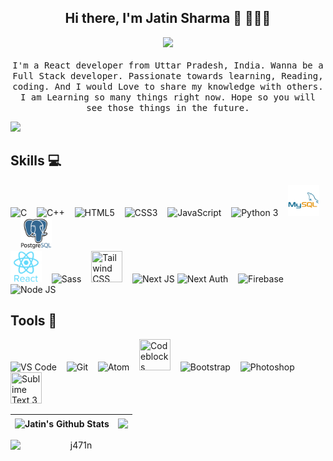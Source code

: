 
<h2 align='center'> Hi there, I'm Jatin Sharma 👋 🧑🏻‍💻 </h2>

<p align="center">
  <img src="https://images.squarespace-cdn.com/content/v1/5769fc401b631bab1addb2ab/1541580611624-TE64QGKRJG8SWAIUS7NS/ke17ZwdGBToddI8pDm48kPoswlzjSVMM-SxOp7CV59BZw-zPPgdn4jUwVcJE1ZvWQUxwkmyExglNqGp0IvTJZamWLI2zvYWH8K3-s_4yszcp2ryTI0HqTOaaUohrI8PI6FXy8c9PWtBlqAVlUS5izpdcIXDZqDYvprRqZ29Pw0o/coding-freak.gif" width=""><br><br>
  <samp> I'm a React developer from Uttar Pradesh, India. Wanna be a Full Stack developer. Passionate towards learning, Reading, coding. And I would Love to share my knowledge with others. I am Learning so many things right now. Hope so you will see those things in the future.
  </samp>
  <br>
  
    
  ![](https://komarev.com/ghpvc/?username=j471n&color=green&style=flat-square&label=PROFILE+VIEWS)
    
</p>



  
## Skills 💻

<p>
  <img title="C" src="https://img.icons8.com/color/50/000000/c-programming.png"/>&nbsp;&nbsp;&nbsp;
  <img title="C++" src="https://img.icons8.com/color/50/000000/c-plus-plus-logo.png"/>&nbsp;&nbsp;&nbsp;
  <img title="HTML5" src="https://img.icons8.com/color/50/000000/html-5.png"/>&nbsp;&nbsp;&nbsp;
  <img title="CSS3" src="https://img.icons8.com/color/50/000000/css3.png"/>&nbsp;&nbsp;&nbsp;
  <img title="JavaScript" src="https://img.icons8.com/color/48/000000/javascript.png"/>&nbsp;&nbsp;&nbsp;
  <img title="Python 3" src="https://img.icons8.com/color/50/000000/python.png"/>&nbsp;&nbsp;&nbsp;
  <img title="MySQL" src="https://raw.githubusercontent.com/devicons/devicon/master/icons/mysql/mysql-original-wordmark.svg" width="50" height="50" />&nbsp;&nbsp;&nbsp;
  <img title="PostgreSQL" src="https://raw.githubusercontent.com/devicons/devicon/master/icons/postgresql/postgresql-original-wordmark.svg" width="50" height="50" />&nbsp;&nbsp;&nbsp;
  <br>
  <img title="React" src="https://raw.githubusercontent.com/devicons/devicon/master/icons/react/react-original-wordmark.svg" width="50" height="50" />&nbsp;&nbsp;&nbsp;
  <img title="Sass" src="https://img.icons8.com/color/50/000000/sass.png"/>&nbsp;&nbsp;&nbsp;
  <img title="Tailwind CSS" src="https://www.vectorlogo.zone/logos/tailwindcss/tailwindcss-icon.svg" width="50" height="50" />&nbsp;&nbsp;&nbsp;
  <img title="Next JS" src="https://i.imgur.com/hv8GCUl.png" height="50" />
  <img title="Next Auth" src="https://next-auth.js.org/img/logo/logo-sm.png" height="50" />&nbsp;&nbsp;&nbsp;
  <img title="Firebase" src="https://i.imgur.com/ySmf4g5.png" height="50" />&nbsp;&nbsp;&nbsp;
  <img title="Node JS" src="https://portfolio-eatedtioe-j471n.vercel.app/img/skills/nodejs.webp" height="50" />&nbsp;&nbsp;&nbsp;
  
  
  
</p>

 ## Tools 🚀
  <img title="VS Code" src="https://img.icons8.com/fluent/50/000000/visual-studio-code-2019.png"/>&nbsp;&nbsp;&nbsp;
  <img title="Git" src="https://img.icons8.com/color/52/000000/git.png"/>&nbsp;&nbsp;&nbsp;
  <img title="Atom" src="https://img.icons8.com/ios/50/000000/atom-editor.png"/>&nbsp;&nbsp;&nbsp;
  <img title="Codeblocks" src="https://www.codewithc.com/wp-content/uploads/2014/08/codeblocks-featured.png" width="50" height="50" />&nbsp;&nbsp;&nbsp;
  <img title="Bootstrap" src="https://img.icons8.com/color/48/000000/bootstrap.png"/>&nbsp;&nbsp;&nbsp;
  <img title="Photoshop" src="https://img.icons8.com/fluent/48/000000/adobe-photoshop.png"/>&nbsp;&nbsp;&nbsp;
  <img title="Sublime Text 3" src="https://pbs.twimg.com/media/DJnkUqqVoAAFGQO.png" width="50" height="50" />&nbsp;&nbsp;&nbsp;



|<img align="center" src="https://github-readme-stats.vercel.app/api?username=j471n&show_icons=true&include_all_commits=true&theme=dark&hide_border=true" alt="Jatin's Github Stats" /> | <img align="center" src="https://github-readme-stats.vercel.app/api/top-langs/?username=j471n&layout=compact&theme=dark&hide_border=true" /> |
| ------------- | ------------- |


<!-- Most Used Language -->
<!-- <p><img align="center" src="https://github-readme-stats.vercel.app/api/top-langs?username=j471n&show_icons=true&locale=en&layout=compact" alt="j471n" /></p>
 -->
<!-- Buy me a cup of coffee -->
<p align="center"><a href="https://www.buymeacoffee.com/j471n"> <img align="left" src="https://cdn.buymeacoffee.com/buttons/v2/default-yellow.png" height="50" width="210" alt="j471n" /></a></p>

<br>




